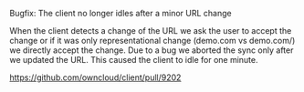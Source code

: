 Bugfix: The client no longer idles after a minor URL change

When the client detects a change of the URL we ask the user to accept
the change or if it was only representational change (demo.com vs demo.com/) we directly accept the change.
Due to a bug we aborted the sync only after we updated the URL.
This caused the client to idle for one minute.

https://github.com/owncloud/client/pull/9202
